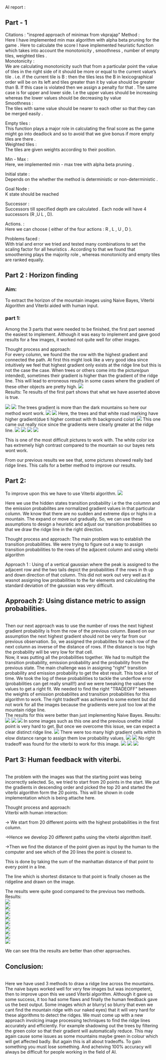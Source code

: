 AI report :

<h2>Part - 1  </h2>
Citations : "inspred approach of minimax from vkprajap"
Method : 
</br>
Here I have implemented min max algorithm with alpha beta pruning for the game . 
Here to calculate the score I have implemented heuristic function which takes into account the monotonicity , smoothness , number of empty tiles, weighted tiles . 
</br>
Monotonicity :
</br>
We are calculating monotonicity such that from a particular point the value of tiles in the right side of it should be more or equal to the current value’s tile . i.e. if the current tile is B : then the tiles less the B in lexicographical order will be on its left and tiles greater than it by value should be greater than B. If this case is violated then we assign a penalty for that . The same case is for upper and lower side. I.e the upper values should be increasing whereas the lower values should be decreasing by value 
</br>
Smoothness : 
</br>
The tiles with same value should be nearer to each other so that they can be merged easily .

Empty tiles : 
</br>
This function plays a major role in calculating the final score as the game might go into deadlock and so to avoid that we give bonus if more empty tiles are there . 
</br>
Weighted tiles : 
</br>
The tiles are given weights according to their position. 

Min - Max :
</br>
Here, we implemented min - max tree with alpha beta pruning . 

Initial state : 
</br>
Depends on the whether the method is deterministic or non-deterministic .


Goal Node : 
</br>
K state should be reached 

Successor :
</br>
Successors till specified depth are calculated . Each node will have 4 successors (R ,U L , D). 

Actions. : 
</br>
Here we can choose ( either of the four actions : R , L , U , D ).

Problems faced :
</br>
With trial and error we tried and tested many combinations to set the scaling factor for all heuristics . According to that we found that smoothening plays the majority role , whereas monotonicity and empty tiles are ranked equally.




<h2>Part 2 : Horizon finding</h2>
<h3>Aim: </h3>To extract the horizon of the mountain images using Naive Bayes, Viterbi Algorithm and Viterbi aided with human input.
<h3>part 1:</h3>

Among the 3 parts that were needed to be finished, the first part seemed the easiest to implement. Although it was easy to implement and gave good results for a few images, it worked not quite well for other images.

Thought process and approach:
</br>
For every column, we found the the row with the highest gradient and connected the path.
At first this might look like a very good idea since intuitively we feel that highest gradient only exists at the ridge line but this is not the case the case. When trees or others come into the picture(pun intended), sometimes their gradient is higher than the gradient of the ridge line. This will lead to erroneous results in some cases where the gradient of these other objects are pretty high. 
<img src="bayesnets.jpg">
</br>
Results: Te results of the first part shows that what we have asserted above is true.

<img src="output_simple_1.jpg">

<img src="output_simple_2_left.jpg">
The trees gradient is more than the dark mountains so here our method wont work.

<img src="output_simple_3.jpg">

<img src="output_simple_4_left.jpg">
Here, the trees and that white road marking have higher gradient(due ti higher contrast with th background color)

<img src="output_simple_5_left.jpg">
This one came out really nice since the gradients were clearly greater at the ridge line.

<img src="output_simple_6_left.jpg">

<img src="output_simple_7_left.jpg">

<img src="output_simple_8_left.jpg">

<img src="output_simple_9_left.jpg">

This is one of the most difficult pictures to work with. The white color ice has extremely high contrast compared to the mountain so our bayes nets wont work.

From our previous results we see that, some pictures showed really bad ridge lines. This calls for a better method to improve our results.


<h2>Part 2:</h2>
To improve upon this we have to use Viterbi algorithm.
<image src="viterbi.jpg">

Here we use the hidden states transition probability i.e the the columnn and the emission probabilites are normalized gradient values in that particular column. 
We know that there are no sudden and extreme dips or highs in a mountain. The expand or move out gradually. So, we can use these assumptions to design a heuristic and adjust our transition probabilities so that we draw the ridge line in the right direction.

Thought process and approach: 
The main problem was to establish the transition probabilities. We were trying to figure out a way to assign transition probabilities to the rows of the adjacent column and using viterbi algorithm 

Approach 1 : Using of a vertical gaussian where the peak is assigned to the adjacent row and the two tails depict the probabilities if the rows in th up and down direction of that column. This did not work out very well as it wasnot assigning low probabilities to the far elements and calculating the standard deviation of the gaussian was very difficult.




<h2>Approach 2: Using distance metric to assign probabilities.</h2>
</br>
Then our next approach was to use the number of rows the next highest gradient probability is from the row of the previous column. Based on our assumption the next highest gradient should not be very far from our previous observation. So, we assigned the probabilites for each row of the next column as inverse of the distance of rows. If the distance is too high the probability will be very low for that cell. 
</br>
Now, it was putting all the probabilities together. We had to multiplt the transition probability, emission probability and the probability from the previous state. 
The main challenge was in assigning "right" transition probability and emission probability to get the ebst result. This took a lot of time. We took the log of these probabilities to tackle the underflow error (probabilities can get really small!!) and we were tweaking the values the values to get a right fit. 
We needed to find the right "TRADEOFF" between the weights of emission probabilites and transition probabilities for this algorithm to work. The right tradeoff was achieved to some extent but did not work for all the images because the gradients were just too low at the mountain ridge line.
</br>
The results for this were better than just implementing Naive Bayes.
Results:

<image src="output_map_1.jpg">
<image src="output_map_2_left.jpg">
<image src="output_map_3.jpg">
 In some images such as this one and the previous onethe initial point is very hard to get. But once we overcome this issue, we can expect a clear distinct ridge line.
<image src="output_map_4_left.jpg">
 There were too many high gradient cells within th elow distance range to assign them low probability values.
<image src="output_map_5_left.jpg">
<image src="output_map_6_left.jpg">
  No right tradeoff was found for the viterbi to work for this image.
<image src="output_map_7_left.jpg">
<image src="output_map_8_left.jpg">
<image src="output_map_9_left.jpg">



<h2>Part 3: Human feedback with viterbi.</h2>
<br/>
The problem with the images was that the starting point was being incorrectly selected. So, we tried to start from 20 points in the start. We put the gradients in descending order and picked the top 20 and started the viterbi algorithm form the 20 points. This will be shown in code implementation which is being attache here.

Thought process and approach:
</br>
Viterbi with human interaction:


-> We start from 20 different points with the highest probabilities in the first column.


->Hence we develop 20 different paths using the viterbi algorithm itself.


->Then we find the distance of the point given as input by the human to the computer and see which of the 20 lines the point is closest to.


This is done by taking the sum of the manhattan distance of that point to every point in a line.


The line which is shortest distance to that point is finally chosen as the ridgeline and drawn on the image.

The results were quite good compared to the previous two methods.
Results:
</br>
<image src="output.jpg">
  </br>
<image src="output_2_left.jpg">
  </br>
<image src="output_3.jpg">
  </br>
<image src="output_4_left.jpg">
</br>
<image src="output_5_left.jpg">
</br>
<image src="output_6_left.jpg">
</br>
<image src="output_7_left.jpg">
</br>
<image src="output_8_left.jpg">
</br>
<image src="output_9_left.jpg">


We can see thta the results are better than other approaches.

<h2>Conclusion:</h2>
<br/>
Here we have used 3 methods to draw a ridge line across the mountains. The naive bayes worked well for very few images but was incompetent, then to improve upon this we used Viterbi algorithm. Although it gave us some success, it too had some flaws and finally the human feedback gave us the best output. Some images which ar blurry( so blurry that even we cant find the mountain ridge with our naked eyes) that it will very hard for these algorithms to detect the ridges. We must come up with a new approach involcing image processing techniques to find the ridge lines accurately and efficiently.
For example shadowing out the trees by filtering the green color so that their gradient will automatically reduce. This may again cause some issues as some mountains maybe green in colour which will get affected badly. But again this is all about tradeoffs. To gain something you must lose something. And acheiving 100% accuracy will always be difficult for people working in the field of AI.


```python

```
